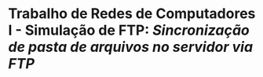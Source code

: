 # Trabalho de Redes de Computadores I - Simulação de FTP: _Sincronização de pasta de arquivos no servidor via FTP_